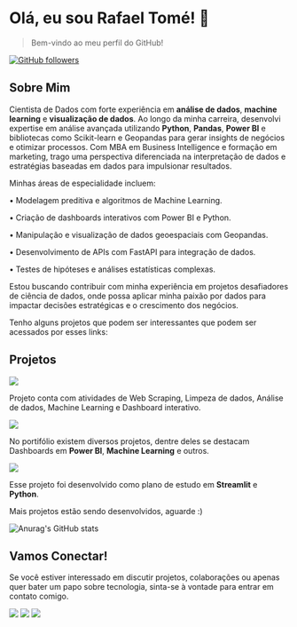 # Olá, eu sou Rafael Tomé! 👋



>Bem-vindo ao meu perfil do GitHub!

[![GitHub followers](https://img.shields.io/github/followers/AndreiVidal?style=social&target=_blank)](https://github.com/Rafinhatome)

## Sobre Mim
Cientista de Dados com forte experiência em **análise de dados**, **machine learning** e **visualização de dados**. Ao longo da minha carreira, desenvolvi expertise em análise avançada utilizando **Python**, **Pandas**, **Power BI** e bibliotecas como Scikit-learn e Geopandas para gerar insights de negócios e otimizar processos. Com MBA em Business Intelligence e formação em marketing, trago uma perspectiva diferenciada na interpretação de dados e estratégias baseadas em dados para impulsionar resultados.

Minhas áreas de especialidade incluem: 

• Modelagem preditiva e algoritmos de Machine Learning.

• Criação de dashboards interativos com Power BI e Python.

• Manipulação e visualização de dados geoespaciais com Geopandas.

• Desenvolvimento de APIs com FastAPI para integração de dados.

• Testes de hipóteses e análises estatísticas complexas.

Estou buscando contribuir com minha experiência em projetos desafiadores de ciência de dados, onde possa aplicar minha paixão por dados para impactar decisões estratégicas e o crescimento dos negócios.

Tenho alguns projetos que podem ser interessantes que podem ser acessados por esses links:

## Projetos
<div>
<a href="https://github.com/Rafinhatome/Projeto-Imobiliaria" target="_blank"><img src="https://img.shields.io/badge/Imobiliária-blue" target="_blank"></a> 
<div>

 Projeto conta com atividades de Web Scraping, Limpeza de dados, Análise de dados, Machine Learning e Dashboard interativo.

 <div>
<a href="https://github.com/Rafinhatome/Portifolio" target="_blank"><img src="https://img.shields.io/badge/Portifólio-blue" target="_blank"></a>

No portifólio existem diversos projetos, dentre deles se destacam Dashboards em **Power BI**, **Machine Learning** e outros.

<div>
<a href="https://github.com/Rafinhatome/dashboard_vendas" target="_blank"><img src="https://img.shields.io/badge/Dashboard Vendas-blue" target="_blank"></a>  
</div>

Esse projeto foi desenvolvido como plano de estudo em **Streamlit** e **Python**.




Mais projetos estão sendo desenvolvidos, aguarde :)


![Anurag's GitHub stats](https://github-readme-stats.vercel.app/api?username=Rafinhatome&show_icons=true&bg_color=00000000)






## Vamos Conectar!
Se você estiver interessado em discutir projetos, colaborações ou apenas quer bater um papo sobre tecnologia, sinta-se à vontade para entrar em contato comigo.

<div>
<a href="https://www.instagram.com/rafinhatome/" target="_blank"><img src="https://img.shields.io/badge/-Instagram-%23E4405F?style=for-the-badge&logo=instagram&logoColor=white" target="_blank"></a>
<a href = "mailto:rafaeltometeixeira@outlook.com"><img src="https://img.shields.io/badge/outlook-D14836?style=for-the-badge&logo=outlook&logoColor=white" target="_blank"></a>
<a href= "https://www.linkedin.com/in/rafael-tome-teixeira/"
" target="_blank"><img src="https://img.shields.io/badge/-LinkedIn-%230077B5?style=for-the-badge&logo=linkedin&logoColor=white" target="_blank"></a>   
</div>

